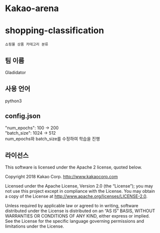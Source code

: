 # Kakao-arena  
# shopping-classification  
`쇼핑몰 상품 카테고리 분류`  
## 팀 이름  
Gladidator  
## 사용 언어
python3
## config.json  
 "num_epochs": 100 → 200  
 "batch_size": 1024 → 512  
num_epochs와 batch_size를 수정하여 학습을 진행  
## 라이선스

This software is licensed under the Apache 2 license, quoted below.

Copyright 2018 Kakao Corp. http://www.kakaocorp.com

Licensed under the Apache License, Version 2.0 (the “License”); you may not use this project except in compliance with the License. You may obtain a copy of the License at http://www.apache.org/licenses/LICENSE-2.0.

Unless required by applicable law or agreed to in writing, software distributed under the License is distributed on an “AS IS” BASIS, WITHOUT WARRANTIES OR CONDITIONS OF ANY KIND, either express or implied. See the License for the specific language governing permissions and limitations under the License.
